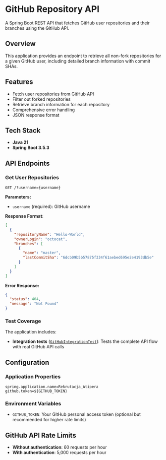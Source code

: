 # GitHub Repository API

A Spring Boot REST API that fetches GitHub user repositories and their branches using the GitHub API.

## Overview

This application provides an endpoint to retrieve all non-fork repositories for a given GitHub user, including detailed branch information with commit SHAs.

## Features

- Fetch user repositories from GitHub API
- Filter out forked repositories
- Retrieve branch information for each repository
- Comprehensive error handling
- JSON response format

## Tech Stack

- **Java 21**
- **Spring Boot 3.5.3**

## API Endpoints

### Get User Repositories

```http
GET /?username={username}
```

**Parameters:**
- `username` (required): GitHub username

**Response Format:**
```json
[
  {
    "repositoryName": "Hello-World",
    "ownerLogin": "octocat",
    "branches": [
      {
        "name": "master",
        "lastCommitSha": "6dcb09b5b57875f334f61aebed695e2e4193db5e"
      }
    ]
  }
]
```

**Error Response:**
```json
{
  "status": 404,
  "message": "Not Found"
}
```

### Test Coverage

The application includes:
- **Integration tests** ([`GitHubIntegrationTest`](src/test/java/com/example/rekrutacja_atipera/GitHubIntegrationTest.java)): Tests the complete API flow with real GitHub API calls
  
## Configuration

### Application Properties

```properties
spring.application.name=Rekrutacja_Atipera
github.token=${GITHUB_TOKEN}
```

### Environment Variables

- `GITHUB_TOKEN`: Your GitHub personal access token (optional but recommended for higher rate limits)

## GitHub API Rate Limits

- **Without authentication**: 60 requests per hour
- **With authentication**: 5,000 requests per hour
